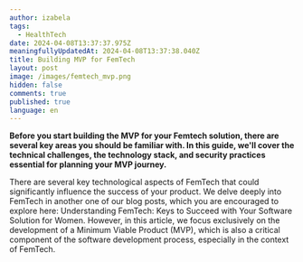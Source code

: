 ```yaml
---
author: izabela
tags:
  - HealthTech
date: 2024-04-08T13:37:37.975Z
meaningfullyUpdatedAt: 2024-04-08T13:37:38.040Z
title: Building MVP for FemTech
layout: post
image: /images/femtech_mvp.png
hidden: false
comments: true
published: true
language: en
---
```

**Before you start building the MVP for your Femtech solution, there are several key areas you should be familiar with. In this guide, we'll cover the technical challenges, the technology stack, and security practices essential for planning your MVP journey.**

There are several key technological aspects of FemTech that could significantly influence the success of your product. We delve deeply into FemTech in another one of our blog posts, which you are encouraged to explore here: Understanding FemTech: Keys to Succeed with Your Software Solution for Women. However, in this article, we focus exclusively on the development of a Minimum Viable Product (MVP), which is also a critical component of the software development process, especially in the context of FemTech.